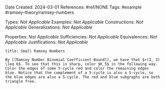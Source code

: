Date Created: 2024-03-01
References: #ref/NONE
Tags: #example #ramsey-theory/ramsey-numbers 

Types: <i>Not Applicable</i>
Examples: <i>Not Applicable</i>
Constructions: <i>Not Applicable</i>
Generalizations: <i>Not Applicable</i>

Properties: <i>Not Applicable</i>
Sufficiencies: <i>Not Applicable</i>
Equivalences: <i>Not Applicable</i>
Justifications: <i>Not Applicable</i>

```ad-example
title: Small Ramsey Numbers

By [[Ramsey Number Binomial Coefficient Bound]], we have that $r(3, 3) \leq 6$. To see that this is sharp, color $K_5$ in the following way. Color the edges of some 5-cycle red and color the remaining edges blue. Notice that the complement of a 5-cycle is also a 5-cycle, so the blue edges are also a 5-cycle. The red and blue subgraphs are both triangle free. 


```